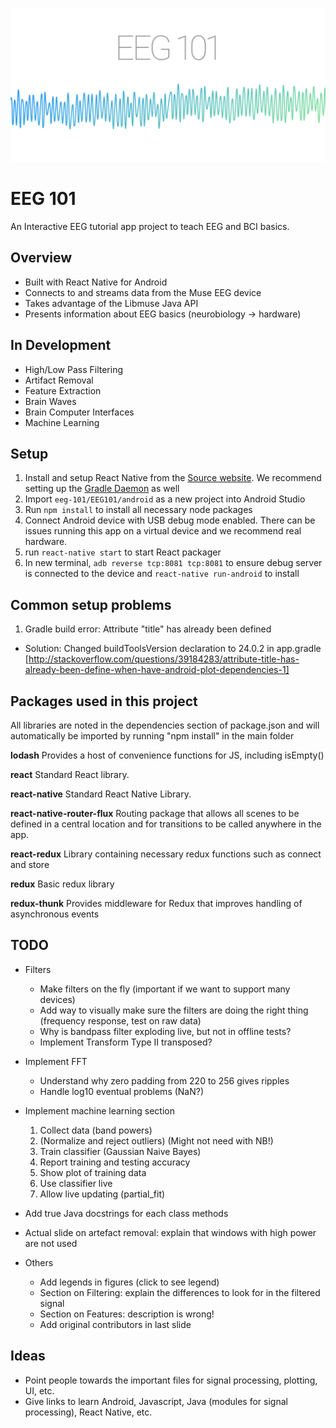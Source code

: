 <p align="center">
    <img alt="babel" src="/EEG101graphic.png/" width="546">
</p>

# EEG 101

An Interactive EEG tutorial app project to teach EEG and BCI basics.

## Overview

- Built with React Native for Android
- Connects to and streams data from the Muse EEG device
- Takes advantage of the Libmuse Java API
- Presents information about EEG basics (neurobiology -> hardware)

## In Development

- High/Low Pass Filtering
- Artifact Removal
- Feature Extraction
- Brain Waves
- Brain Computer Interfaces
- Machine Learning

## Setup

1. Install and setup React Native from the [Source website](https://facebook.github.io/react-native/docs/getting-started.html). We recommend setting up the [Gradle Daemon](https://docs.gradle.org/2.9/userguide/gradle_daemon.html) as well
2. Import `eeg-101/EEG101/android` as a new project into Android Studio
3. Run `npm install` to install all necessary node packages
4. Connect Android device with USB debug mode enabled. There can be issues running this app on a virtual device and we recommend real hardware. 
5. run `react-native start` to start React packager
5. In new terminal, `adb reverse tcp:8081 tcp:8081` to ensure debug server is connected to the device and `react-native run-android` to install

## Common setup problems

1. Gradle build error: Attribute "title" has already been defined

- Solution: Changed buildToolsVersion declaration to 24.0.2 in app.gradle [http://stackoverflow.com/questions/39184283/attribute-title-has-already-been-define-when-have-android-plot-dependencies-1]

## Packages used in this project
All libraries are noted in the dependencies section of package.json and will automatically be imported by running "npm install" in the main folder

**lodash**
Provides a host of convenience functions for JS, including isEmpty()

**react**
Standard React library.

**react-native**
Standard React Native Library.

**react-native-router-flux**
Routing package that allows all scenes to be defined in a central location and for transitions to be called anywhere in the app.

**react-redux**
Library containing necessary redux functions such as connect and store

**redux**
Basic redux library

**redux-thunk**
Provides middleware for Redux that improves handling of asynchronous events

## TODO

- Filters
	* Make filters on the fly (important if we want to support many devices)
	* Add way to visually make sure the filters are doing the right thing (frequency response, test on raw data)
	* Why is bandpass filter exploding live, but not in offline tests?
	* Implement Transform Type II transposed?
- Implement FFT
	* Understand why zero padding from 220 to 256 gives ripples
	* Handle log10 eventual problems (NaN?)
- Implement machine learning section
	1. Collect data (band powers)
	2. (Normalize and reject outliers) (Might not need with NB!)
	3. Train classifier (Gaussian Naive Bayes)
	4. Report training and testing accuracy
	5. Show plot of training data
	6. Use classifier live
	7. Allow live updating (partial_fit)
- Add true Java docstrings for each class methods
- Actual slide on artefact removal: explain that windows with high power are not used 

- Others
	- Add legends in figures (click to see legend)
	- Section on Filtering: explain the differences to look for in the filtered signal
	- Section on Features: description is wrong!
	- Add original contributors in last slide

## Ideas

- Point people towards the important files for signal processing, plotting, UI, etc.
- Give links to learn Android, Javascript, Java (modules for signal processing), React Native, etc.